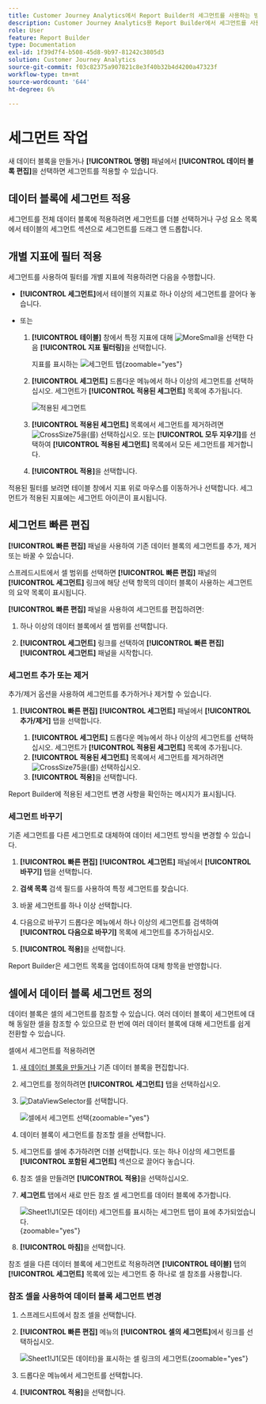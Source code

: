 ```yaml
---
title: Customer Journey Analytics에서 Report Builder의 세그먼트를 사용하는 방법
description: Customer Journey Analytics용 Report Builder에서 세그먼트를 사용하는 방법을 설명합니다.
role: User
feature: Report Builder
type: Documentation
exl-id: 1f39d7f4-b508-45d8-9b97-81242c3805d3
solution: Customer Journey Analytics
source-git-commit: f03c82375a907821c8e3f40b32b4d4200a47323f
workflow-type: tm+mt
source-wordcount: '644'
ht-degree: 6%

---
```


# 세그먼트 작업

새 데이터 블록을 만들거나 **[!UICONTROL 명령]** 패널에서 **[!UICONTROL 데이터 블록 편집]**&#x200B;을 선택하면 세그먼트를 적용할 수 있습니다.

## 데이터 블록에 세그먼트 적용

세그먼트를 전체 데이터 블록에 적용하려면 세그먼트를 더블 선택하거나 구성 요소 목록에서 테이블의 세그먼트 섹션으로 세그먼트를 드래그 앤 드롭합니다.

## 개별 지표에 필터 적용

세그먼트를 사용하여 필터를 개별 지표에 적용하려면 다음을 수행합니다.

* **[!UICONTROL 세그먼트]**&#x200B;에서 테이블의 지표로 하나 이상의 세그먼트를 끌어다 놓습니다.

* 또는

   1. **[!UICONTROL 테이블]** 창에서 특정 지표에 대해 ![MoreSmall](/help/assets/icons/MoreSmall.svg)을 선택한 다음 **[!UICONTROL 지표 필터링]**&#x200B;을 선택합니다.

      지표를 표시하는 ![세그먼트 탭](./assets/filter-metric.png){zoomable="yes"}

   1. **[!UICONTROL 세그먼트]** 드롭다운 메뉴에서 하나 이상의 세그먼트를 선택하십시오. 세그먼트가 **[!UICONTROL 적용된 세그먼트]** 목록에 추가됩니다.

      ![적용된 세그먼트](assets/segments-applied.png)
   1. **[!UICONTROL 적용된 세그먼트]** 목록에서 세그먼트를 제거하려면 ![CrossSize75](/help/assets/icons/CrossSize75.svg)을(를) 선택하십시오. 또는 **[!UICONTROL 모두 지우기]**&#x200B;를 선택하여 **[!UICONTROL 적용된 세그먼트]** 목록에서 모든 세그먼트를 제거합니다.
   1. **[!UICONTROL 적용]**&#x200B;을 선택합니다.

적용된 필터를 보려면 테이블 창에서 지표 위로 마우스를 이동하거나 선택합니다. 세그먼트가 적용된 지표에는 세그먼트 아이콘이 표시됩니다.


## 세그먼트 빠른 편집

**[!UICONTROL 빠른 편집]** 패널을 사용하여 기존 데이터 블록의 세그먼트를 추가, 제거 또는 바꿀 수 있습니다.

스프레드시트에서 셀 범위를 선택하면 **[!UICONTROL 빠른 편집]** 패널의 **[!UICONTROL 세그먼트]** 링크에 해당 선택 항목의 데이터 블록이 사용하는 세그먼트의 요약 목록이 표시됩니다.

**[!UICONTROL 빠른 편집]** 패널을 사용하여 세그먼트를 편집하려면:

1. 하나 이상의 데이터 블록에서 셀 범위를 선택합니다.

1. **[!UICONTROL 세그먼트]** 링크를 선택하여 **[!UICONTROL 빠른 편집]** **[!UICONTROL 세그먼트]** 패널을 시작합니다.


### 세그먼트 추가 또는 제거

추가/제거 옵션을 사용하여 세그먼트를 추가하거나 제거할 수 있습니다.

1. **[!UICONTROL 빠른 편집]** **[!UICONTROL 세그먼트]** 패널에서 **[!UICONTROL 추가/제거]** 탭을 선택합니다.


   1. **[!UICONTROL 세그먼트]** 드롭다운 메뉴에서 하나 이상의 세그먼트를 선택하십시오. 세그먼트가 **[!UICONTROL 적용된 세그먼트]** 목록에 추가됩니다.
   1. **[!UICONTROL 적용된 세그먼트]** 목록에서 세그먼트를 제거하려면 ![CrossSize75](/help/assets/icons/CrossSize75.svg)을(를) 선택하십시오.
   1. **[!UICONTROL 적용]**&#x200B;을 선택합니다.

Report Builder에 적용된 세그먼트 변경 사항을 확인하는 메시지가 표시됩니다.

### 세그먼트 바꾸기

기존 세그먼트를 다른 세그먼트로 대체하여 데이터 세그먼트 방식을 변경할 수 있습니다.

1. **[!UICONTROL 빠른 편집]** **[!UICONTROL 세그먼트]** 패널에서 **[!UICONTROL 바꾸기]** 탭을 선택합니다.

1. **검색 목록** 검색 필드를 사용하여 특정 세그먼트를 찾습니다.

1. 바꿀 세그먼트를 하나 이상 선택합니다.

1. 다음으로 바꾸기 드롭다운 메뉴에서 하나 이상의 세그먼트를 검색하여 **[!UICONTROL 다음으로 바꾸기]** 목록에 세그먼트를 추가하십시오.

1. **[!UICONTROL 적용]**&#x200B;을 선택합니다.

Report Builder은 세그먼트 목록을 업데이트하여 대체 항목을 반영합니다.

## 셀에서 데이터 블록 세그먼트 정의

데이터 블록은 셀의 세그먼트를 참조할 수 있습니다. 여러 데이터 블록이 세그먼트에 대해 동일한 셀을 참조할 수 있으므로 한 번에 여러 데이터 블록에 대해 세그먼트를 쉽게 전환할 수 있습니다.

셀에서 세그먼트를 적용하려면

1. [새 데이터 블록을 만들거나](create-a-data-block.md#create-a-data-block) 기존 데이터 블록을 편집합니다.
1. 세그먼트를 정의하려면 **[!UICONTROL 세그먼트]** 탭을 선택하십시오.
1. ![DataViewSelector](/help/assets/icons/DataViewSelector.svg)를 선택합니다.

   ![셀에서 세그먼트 선택](assets/select-segment-from-cell.png){zoomable="yes"}

1. 데이터 블록이 세그먼트를 참조할 셀을 선택합니다.

1. 세그먼트를 셀에 추가하려면 더블 선택합니다. 또는 하나 이상의 세그먼트를 **[!UICONTROL 포함된 세그먼트]** 섹션으로 끌어다 놓습니다.

1. 참조 셀을 만들려면 **[!UICONTROL 적용]**&#x200B;을 선택하십시오.

1. **세그먼트** 탭에서 새로 만든 참조 셀 세그먼트를 데이터 블록에 추가합니다.

   ![Sheet1!J1(모든 데이터) 세그먼트를 표시하는 세그먼트 탭이 표에 추가되었습니다.](assets/segment-from-cell-applied.png){zoomable="yes"}

1. **[!UICONTROL 마침]**&#x200B;을 선택합니다.

참조 셀을 다른 데이터 블록에 세그먼트로 적용하려면 **[!UICONTROL 테이블]** 탭의 **[!UICONTROL 세그먼트]** 목록에 있는 세그먼트 중 하나로 셀 참조를 사용합니다.

### 참조 셀을 사용하여 데이터 블록 세그먼트 변경

1. 스프레드시트에서 참조 셀을 선택합니다.

1. **[!UICONTROL 빠른 편집]** 메뉴의 **[!UICONTROL 셀의 세그먼트]**&#x200B;에서 링크를 선택하십시오.

   ![Sheet1!J1(모든 데이터)을 표시하는 셀 링크의 세그먼트](assets/select-segment-from-cell-in-sheet.png){zoomable="yes"}

1. 드롭다운 메뉴에서 세그먼트를 선택합니다.

1. **[!UICONTROL 적용]**&#x200B;을 선택합니다.
